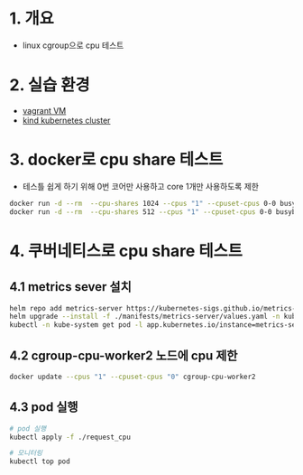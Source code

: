 # 1. 개요
* linux cgroup으로 cpu 테스트

# 2. 실습 환경
* [vagrant VM](./Vagrantfile)
* [kind kubernetes cluster](./kind-config.yaml)

# 3. docker로 cpu share 테스트
* 테스틀 쉽게 하기 위해 0번 코어만 사용하고 core 1개만 사용하도록 제한

```sh
docker run -d --rm  --cpu-shares 1024 --cpus "1" --cpuset-cpus 0-0 busybox sh -c "timeout 60s sh -c 'while :; do :; done'"
docker run -d --rm  --cpu-shares 512 --cpus "1" --cpuset-cpus 0-0 busybox sh -c "timeout 60s sh -c 'while :; do :; done'"
```

# 4. 쿠버네티스로 cpu share 테스트

## 4.1 metrics sever 설치

```sh
helm repo add metrics-server https://kubernetes-sigs.github.io/metrics-server/
helm upgrade --install -f ./manifests/metrics-server/values.yaml -n kube-system metrics-server metrics-server/metrics-server
kubectl -n kube-system get pod -l app.kubernetes.io/instance=metrics-server
```

## 4.2 cgroup-cpu-worker2 노드에 cpu 제한

```sh
docker update --cpus "1" --cpuset-cpus "0" cgroup-cpu-worker2

```


## 4.3 pod 실행

```sh
# pod 실행
kubectl apply -f ./request_cpu

# 모니터링
kubectl top pod
```
